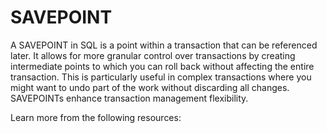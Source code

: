 # SAVEPOINT

A SAVEPOINT in SQL is a point within a transaction that can be referenced later. It allows for more granular control over transactions by creating intermediate points to which you can roll back without affecting the entire transaction. This is particularly useful in complex transactions where you might want to undo part of the work without discarding all changes. SAVEPOINTs enhance transaction management flexibility.

Learn more from the following resources:

